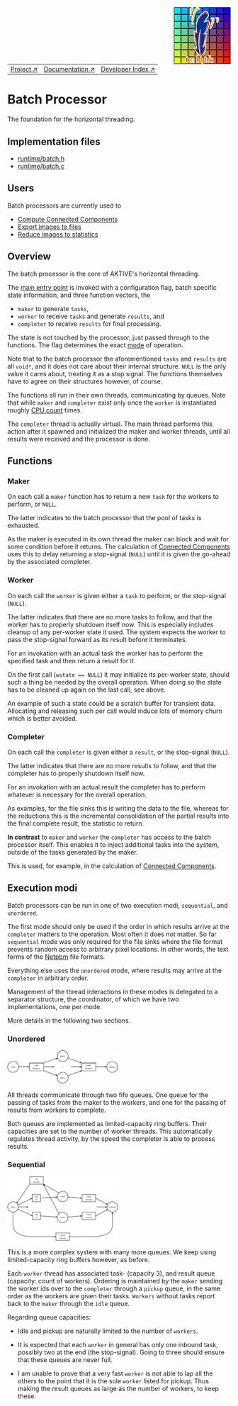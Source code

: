 <img src='../assets/aktive-logo-128.png' style='float:right;'>

||||
|---|---|---|
|[Project ↗](../../README.md)|[Documentation ↗](../index.md)|[Developer Index ↗](index.md)|


# Batch Processor

The foundation for the horizontal threading.

## Implementation files

  - [runtime/batch.h](/file?ci=trunk&name=runtime/batch.h)
  - [runtime/batch.c](/file?ci=trunk&name=runtime/batch.c)

## Users

Batch processors are currently used to

 - [Compute Connected Components](cc.md)
 - [Export images to files](../ref/sink_writer.md)
 - [Reduce images to statistics](../ref/sink_statistics.md)

## Overview

The batch processor is the core of AKTIVE's horizontal threading.

The [main entry point](/file?ci=trunk&name=runtime/batch.h&ln=96) is invoked with a configuration flag, batch specific state information, and three function vectors, the

  - `maker` to generate `tasks`,
  - `worker` to receive `tasks` and generate `results`, and
  - `completer` to receive `results` for final processing.

The state is not touched by the processor, just passed through to the functions. The flag determines the exact [mode](#emodes) of operation.

Note that to the batch processor the aforementioned `tasks` and `results` are all `void*`, and it does not care about their internal structure. `NULL` is the only value it cares about, treating it as a stop signal. The functions themselves have to agree on their structures however, of course.

The functions all run in their own threads, communicating by queues. Note that while `maker` and `completer` exist only once the `worker` is instantiated roughly [CPU count](../ref/miscellaneous.md#processors) times.

The `completer` thread is actually virtual. The main thread performs this action after it spawned and initialized the maker and worker threads, until all results were received and the processor is done.

## Functions

### Maker

On each call a `maker` function has to return a new `task` for the workers to perform, or `NULL`.

The latter indicates to the batch processor that the pool of tasks is exhausted.

As the maker is executed in its own thread the maker can block and wait for some condition before it returns. The calculation of [Connected Components](cc.md) uses this to delay returning a stop-signal (`NULL`) until it is given the go-ahead by the associated completer.

### Worker

On each call the `worker` is given either a `task` to perform, or the stop-signal (`NULL`).

The latter indicates that there are no more tasks to follow, and that the worker has to properly shutdown itself now. This is especially includes cleanup of any per-worker state it used. The system expects the worker to pass the stop-signal forward as its result before it terminates.

For an invokation with an actual task the worker has to perform the specified task and then return a result for it.

On the first call (`wstate == NULL`) it may initialize its per-worker state, should such a thing be needed by the overall operation. When doing so the state has to be cleaned up again on the last call, see above.

An example of such a state could be a scratch buffer for transient data. Allocating and releasing such per call would induce lots of memory churn which is better avoided.

### Completer

On each call the `completer` is given either a `result`, or the stop-signal (`NULL`).

The latter indicates that there are no more results to follow, and that the completer has to properly shutdown itself now.

For an invokation with an actual result the completer has to perform whatever is necessary for the overall operation.

As examples, for the file sinks this is writing the data to the file, whereas for the reductions this is the incremental consolidation of the partial results into the final complete result, the statistic to return.

__In contrast__ to `maker` and `worker` the `completer` has access to the batch processor itself. This enables it to inject additional tasks into the system, outside of the tasks generated by the maker.

This is used, for example, in the calculation of [Connected Components](cc.md).

## <a name='emodes'></a> Execution modi

Batch processors can be run in one of two execution modi, `sequential`, and `unordered`.

The first mode should only be used if the order in which results arrive at the `completer` matters to the operation. Most often it does not matter. So far `sequential` mode was only required for the file sinks where the file format prevents random access to arbitrary pixel locations. In other words, the text forms of the [Netpbm](http://en.wikipedia.org/wiki/Netpbm_format) file formats.

Everything else uses the `unordered` mode, where results may arrive at the `completer` in arbitrary order.

Management of the thread interactions in these modes is delegated to a separator structure, the coordinator, of which we have two implementations, one per mode.

More details in the following two sections.

### Unordered

[<img alt='Unordered' src='../assets/unordered.svg' style='width:50%;'>](../assets/unordered.svg)

All threads communicate through two fifo queues. One queue for the passing of tasks from the maker to the workers, and one for the passing of results from workers to complete.

Both queues are implemented as limited-capacity ring buffers. Their capacities are set to the number of worker threads. This automatically regulates thread activity, by the speed the completer is able to process results.

### Sequential

[<img alt='Sequential' src='../assets/sequential.svg' style='width:50%;'>](../assets/sequential.svg)

This is a more complex system with many more queues. We keep using limited-capacity ring buffers however, as before.

Each `worker` thread has associated task- (capacity 3), and result queue (capacity: count of workers). Ordering is maintained by the `maker` sending the worker ids over to the `completer` through a `pickup` queue, in the same order as the workers are given their tasks. `Workers` without tasks report back to the `maker` through the `idle` queue.

Regarding queue capacities:

  - Idle and pickup are naturally limited to the number of `workers`.

  - It is expected that each `worker` in general has only one inbound task, possibly two at the end (the stop-signal). Going to three should ensure that these queues are never full.

  - I am unable to prove that a very fast `worker` is not able to lap all the others to the point that it is the sole `worker` listed for pickup. Thus making the result queues as large as the number of workers, to keep these.
